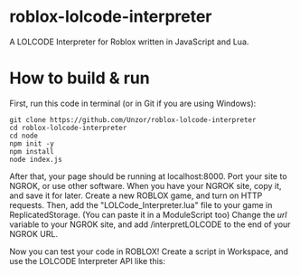 # roblox-lolcode-interpreter
A LOLCODE Interpreter for Roblox written in JavaScript and Lua.

# How to build & run
First, run this code in terminal (or in Git if you are using Windows):
```
git clone https://github.com/Unzor/roblox-lolcode-interpreter
cd roblox-lolcode-interpreter
cd node
npm init -y
npm install
node index.js
```
After that, your page should be running at localhost:8000.
Port your site to NGROK, or use other software.
When you have your NGROK site, copy it, and save it for later.
Create a new ROBLOX game, and turn on HTTP requests.
Then, add the "LOLCode_Interpreter.lua" file to your game in ReplicatedStorage. (You can paste it in a ModuleScript too)
Change the _url_ variable to your NGROK site, and add /interpretLOLCODE to the end of your NGROK URL.

Now you can test your code in ROBLOX! Create a script in Workspace, and use the LOLCODE Interpreter API like this:
